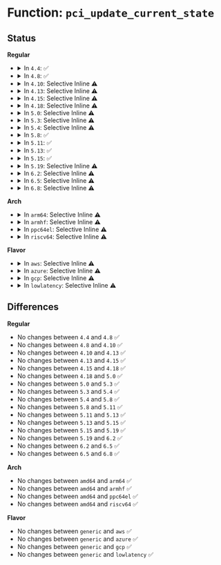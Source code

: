 # Function: <code>pci_update_current_state</code>

## Status
<b>Regular</b>
<ul>
<li>
<details>
<summary>In <code>4.4</code>: ✅</summary>

```c
void pci_update_current_state(struct pci_dev *dev, pci_power_t state);
```

**Collision:** Unique Global

**Inline:** No

**Transformation:** False

**Instances:**

```
In drivers/pci/pci.c (ffffffff81436470)
Location: drivers/pci/pci.c:688
Inline: False
Direct callers:
  - drivers/pci/pci.c:pci_power_up
  - drivers/pci/pci-driver.c:pci_restore_standard_config
  - drivers/pci/pci-driver.c:pci_pm_thaw_noirq
```
**Symbols:**

```
ffffffff81436470-ffffffff814364e9: pci_update_current_state (STB_GLOBAL)
```
</details>
</li>
<li>
<details>
<summary>In <code>4.8</code>: ✅</summary>

```c
void pci_update_current_state(struct pci_dev *dev, pci_power_t state);
```

**Collision:** Unique Global

**Inline:** No

**Transformation:** False

**Instances:**

```
In drivers/pci/pci.c (ffffffff81481fb0)
Location: drivers/pci/pci.c:709
Inline: False
Direct callers:
  - drivers/pci/pci.c:pci_power_up
  - drivers/pci/pci-driver.c:pci_pm_thaw_noirq
  - drivers/pci/pci-driver.c:pci_restore_standard_config
```
**Symbols:**

```
ffffffff81481fb0-ffffffff81482038: pci_update_current_state (STB_GLOBAL)
```
</details>
</li>
<li>
<details>
<summary>In <code>4.10</code>: Selective Inline ⚠️</summary>

```c
void pci_update_current_state(struct pci_dev *dev, pci_power_t state);
```

**Collision:** Unique Global

**Inline:** Selective

**Transformation:** False

**Instances:**

```
In drivers/pci/pci.c (ffffffff814a3520)
Location: drivers/pci/pci.c:741
Inline: True
Direct callers:
  - drivers/pci/pci.c:pci_power_up
  - drivers/pci/pci-driver.c:pci_pm_thaw_noirq
  - drivers/pci/pci-driver.c:pci_pm_complete
  - drivers/pci/pci-driver.c:pci_restore_standard_config
```
**Symbols:**

```
ffffffff814a3520-ffffffff814a35cc: pci_update_current_state (STB_GLOBAL)
```
</details>
</li>
<li>
<details>
<summary>In <code>4.13</code>: Selective Inline ⚠️</summary>

```c
void pci_update_current_state(struct pci_dev *dev, pci_power_t state);
```

**Collision:** Unique Global

**Inline:** Selective

**Transformation:** False

**Instances:**

```
In drivers/pci/pci.c (ffffffff814ad500)
Location: drivers/pci/pci.c:736
Inline: True
Direct callers:
  - drivers/pci/pci.c:pci_platform_power_transition
  - drivers/pci/pci.c:pci_power_up
  - drivers/pci/pci-driver.c:pci_pm_thaw_noirq
  - drivers/pci/pci-driver.c:pci_pm_complete
  - drivers/pci/pci-driver.c:pci_restore_standard_config
```
**Symbols:**

```
ffffffff814ad500-ffffffff814ad5b3: pci_update_current_state (STB_GLOBAL)
```
</details>
</li>
<li>
<details>
<summary>In <code>4.15</code>: Selective Inline ⚠️</summary>

```c
void pci_update_current_state(struct pci_dev *dev, pci_power_t state);
```

**Collision:** Unique Global

**Inline:** Selective

**Transformation:** False

**Instances:**

```
In drivers/pci/pci.c (ffffffff814ec8d0)
Location: drivers/pci/pci.c:737
Inline: True
Direct callers:
  - drivers/pci/pci.c:pci_platform_power_transition
  - drivers/pci/pci.c:pci_power_up
  - drivers/pci/pci-driver.c:pci_pm_complete
  - drivers/pci/pci-driver.c:pci_restore_standard_config
```
**Symbols:**

```
ffffffff814ec8d0-ffffffff814ec989: pci_update_current_state (STB_GLOBAL)
```
</details>
</li>
<li>
<details>
<summary>In <code>4.18</code>: Selective Inline ⚠️</summary>

```c
void pci_update_current_state(struct pci_dev *dev, pci_power_t state);
```

**Collision:** Unique Global

**Inline:** Selective

**Transformation:** False

**Instances:**

```
In drivers/pci/pci.c (ffffffff8151c4b0)
Location: drivers/pci/pci.c:749
Inline: True
Direct callers:
  - drivers/pci/pci.c:pci_platform_power_transition
  - drivers/pci/pci.c:pci_power_up
  - drivers/pci/pci-driver.c:pci_pm_complete
  - drivers/pci/pci-driver.c:pci_restore_standard_config
```
**Symbols:**

```
ffffffff8151c4b0-ffffffff8151c569: pci_update_current_state (STB_GLOBAL)
```
</details>
</li>
<li>
<details>
<summary>In <code>5.0</code>: Selective Inline ⚠️</summary>

```c
void pci_update_current_state(struct pci_dev *dev, pci_power_t state);
```

**Collision:** Unique Global

**Inline:** Selective

**Transformation:** False

**Instances:**

```
In drivers/pci/pci.c (ffffffff81531da0)
Location: drivers/pci/pci.c:920
Inline: True
Direct callers:
  - drivers/pci/pci.c:pci_platform_power_transition
  - drivers/pci/pci.c:pci_power_up
  - drivers/pci/pci-driver.c:pci_pm_complete
  - drivers/pci/pci-driver.c:pci_restore_standard_config
```
**Symbols:**

```
ffffffff81531da0-ffffffff81531e58: pci_update_current_state (STB_GLOBAL)
```
</details>
</li>
<li>
<details>
<summary>In <code>5.3</code>: Selective Inline ⚠️</summary>

```c
void pci_update_current_state(struct pci_dev *dev, pci_power_t state);
```

**Collision:** Unique Global

**Inline:** Selective

**Transformation:** False

**Instances:**

```
In drivers/pci/pci.c (ffffffff81561420)
Location: drivers/pci/pci.c:931
Inline: True
Direct callers:
  - drivers/pci/pci.c:pci_platform_power_transition
  - drivers/pci/pci.c:pci_power_up
  - drivers/pci/pci.c:pci_refresh_power_state
  - drivers/pci/pci-driver.c:pci_restore_standard_config
```
**Symbols:**

```
ffffffff81561420-ffffffff815614d8: pci_update_current_state (STB_GLOBAL)
```
</details>
</li>
<li>
<details>
<summary>In <code>5.4</code>: Selective Inline ⚠️</summary>

```c
void pci_update_current_state(struct pci_dev *dev, pci_power_t state);
```

**Collision:** Unique Global

**Inline:** Selective

**Transformation:** False

**Instances:**

```
In drivers/pci/pci.c (ffffffff815825e0)
Location: drivers/pci/pci.c:931
Inline: True
Direct callers:
  - drivers/pci/pci.c:pci_power_up
  - drivers/pci/pci.c:pci_platform_power_transition
  - drivers/pci/pci.c:pci_refresh_power_state
  - drivers/pci/pci-driver.c:pci_restore_standard_config
```
**Symbols:**

```
ffffffff815825e0-ffffffff8158268e: pci_update_current_state (STB_GLOBAL)
```
</details>
</li>
<li>
<details>
<summary>In <code>5.8</code>: ✅</summary>

```c
void pci_update_current_state(struct pci_dev *dev, pci_power_t state);
```

**Collision:** Unique Global

**Inline:** No

**Transformation:** False

**Instances:**

```
In drivers/pci/pci.c (ffffffff81628f20)
Location: drivers/pci/pci.c:984
Inline: False
Direct callers:
  - drivers/pci/pci.c:pci_platform_power_transition
  - drivers/pci/pci.c:pci_refresh_power_state
  - drivers/pci/pci-driver.c:pci_pm_runtime_resume
  - drivers/pci/pci-driver.c:pci_pm_restore
  - drivers/pci/pci-driver.c:pci_pm_restore_noirq
  - drivers/pci/pci-driver.c:pci_pm_restore_noirq
  - drivers/pci/pci-driver.c:pci_pm_resume
  - drivers/pci/pci-driver.c:pci_pm_resume_noirq
```
**Symbols:**

```
ffffffff81628f20-ffffffff81628fd6: pci_update_current_state (STB_GLOBAL)
```
</details>
</li>
<li>
<details>
<summary>In <code>5.11</code>: ✅</summary>

```c
void pci_update_current_state(struct pci_dev *dev, pci_power_t state);
```

**Collision:** Unique Global

**Inline:** No

**Transformation:** False

**Instances:**

```
In drivers/pci/pci.c (ffffffff8164f170)
Location: drivers/pci/pci.c:1124
Inline: False
Direct callers:
  - drivers/pci/pci.c:pci_platform_power_transition
  - drivers/pci/pci.c:pci_refresh_power_state
  - drivers/pci/pci-driver.c:pci_pm_runtime_resume
  - drivers/pci/pci-driver.c:pci_pm_restore
  - drivers/pci/pci-driver.c:pci_pm_restore_noirq
  - drivers/pci/pci-driver.c:pci_pm_restore_noirq
  - drivers/pci/pci-driver.c:pci_pm_resume
  - drivers/pci/pci-driver.c:pci_pm_resume_noirq
```
**Symbols:**

```
ffffffff8164f170-ffffffff8164f226: pci_update_current_state (STB_GLOBAL)
```
</details>
</li>
<li>
<details>
<summary>In <code>5.13</code>: ✅</summary>

```c
void pci_update_current_state(struct pci_dev *dev, pci_power_t state);
```

**Collision:** Unique Global

**Inline:** No

**Transformation:** False

**Instances:**

```
In drivers/pci/pci.c (ffffffff81631c40)
Location: drivers/pci/pci.c:1154
Inline: False
Direct callers:
  - drivers/pci/pci.c:pci_platform_power_transition
  - drivers/pci/pci.c:pci_refresh_power_state
  - drivers/pci/pci-driver.c:pci_pm_runtime_resume
  - drivers/pci/pci-driver.c:pci_pm_restore
  - drivers/pci/pci-driver.c:pci_pm_restore_noirq
  - drivers/pci/pci-driver.c:pci_pm_restore_noirq
  - drivers/pci/pci-driver.c:pci_pm_resume
  - drivers/pci/pci-driver.c:pci_pm_resume_noirq
```
**Symbols:**

```
ffffffff81631c40-ffffffff81631cf6: pci_update_current_state (STB_GLOBAL)
```
</details>
</li>
<li>
<details>
<summary>In <code>5.15</code>: ✅</summary>

```c
void pci_update_current_state(struct pci_dev *dev, pci_power_t state);
```

**Collision:** Unique Global

**Inline:** No

**Transformation:** False

**Instances:**

```
In drivers/pci/pci.c (ffffffff816a1560)
Location: drivers/pci/pci.c:1164
Inline: False
Direct callers:
  - drivers/pci/pci.c:pci_enable_device_flags
  - drivers/pci/pci.c:pci_platform_power_transition
  - drivers/pci/pci.c:pci_refresh_power_state
  - drivers/pci/pci-driver.c:pci_pm_runtime_resume
  - drivers/pci/pci-driver.c:pci_pm_restore
  - drivers/pci/pci-driver.c:pci_pm_restore_noirq
  - drivers/pci/pci-driver.c:pci_pm_restore_noirq
  - drivers/pci/pci-driver.c:pci_pm_resume
  - drivers/pci/pci-driver.c:pci_pm_resume_noirq
```
**Symbols:**

```
ffffffff816a1560-ffffffff816a1616: pci_update_current_state (STB_GLOBAL)
```
</details>
</li>
<li>
<details>
<summary>In <code>5.19</code>: Selective Inline ⚠️</summary>

```c
void pci_update_current_state(struct pci_dev *dev, pci_power_t state);
```

**Collision:** Unique Global

**Inline:** Selective

**Transformation:** False

**Instances:**

```
In drivers/pci/pci.c (ffffffff817c3461)
Location: drivers/pci/pci.c:1099
Inline: True
Inline callers:
  - drivers/pci/pci.c:pci_refresh_power_state
  - drivers/pci/pci.c:pci_refresh_power_state
Direct callers:
  - drivers/pci/pci.c:pci_enable_device_flags
  - drivers/pci/pci.c:pci_set_power_state
  - drivers/pci/pci.c:pci_set_power_state
  - drivers/pci/pci-driver.c:pci_pm_runtime_resume
  - drivers/pci/pci-driver.c:pci_pm_restore
  - drivers/pci/pci-driver.c:pci_pm_restore_noirq
  - drivers/pci/pci-driver.c:pci_pm_restore_noirq
  - drivers/pci/pci-driver.c:pci_pm_thaw_noirq
  - drivers/pci/pci-driver.c:pci_pm_thaw_noirq
  - drivers/pci/pci-driver.c:pci_pm_resume
  - drivers/pci/pci-driver.c:pci_pm_resume_noirq
```
**Symbols:**

```
ffffffff817c3310-ffffffff817c33b9: pci_update_current_state (STB_GLOBAL)
```
</details>
</li>
<li>
<details>
<summary>In <code>6.2</code>: Selective Inline ⚠️</summary>

```c
void pci_update_current_state(struct pci_dev *dev, pci_power_t state);
```

**Collision:** Unique Global

**Inline:** Selective

**Transformation:** False

**Instances:**

```
In drivers/pci/pci.c (ffffffff818e0261)
Location: drivers/pci/pci.c:1083
Inline: True
Inline callers:
  - drivers/pci/pci.c:pci_refresh_power_state
  - drivers/pci/pci.c:pci_refresh_power_state
Direct callers:
  - drivers/pci/pci.c:pci_enable_device_flags
  - drivers/pci/pci.c:pci_set_power_state
  - drivers/pci/pci.c:pci_set_power_state
  - drivers/pci/pci-driver.c:pci_pm_runtime_resume
  - drivers/pci/pci-driver.c:pci_pm_restore
  - drivers/pci/pci-driver.c:pci_pm_restore_noirq
  - drivers/pci/pci-driver.c:pci_pm_restore_noirq
  - drivers/pci/pci-driver.c:pci_pm_thaw_noirq
  - drivers/pci/pci-driver.c:pci_pm_thaw_noirq
  - drivers/pci/pci-driver.c:pci_pm_resume
  - drivers/pci/pci-driver.c:pci_pm_resume_noirq
```
**Symbols:**

```
ffffffff818e00f0-ffffffff818e0199: pci_update_current_state (STB_GLOBAL)
```
</details>
</li>
<li>
<details>
<summary>In <code>6.5</code>: Selective Inline ⚠️</summary>

```c
void pci_update_current_state(struct pci_dev *dev, pci_power_t state);
```

**Collision:** Unique Global

**Inline:** Selective

**Transformation:** False

**Instances:**

```
In drivers/pci/pci.c (ffffffff819236c1)
Location: drivers/pci/pci.c:1097
Inline: True
Inline callers:
  - drivers/pci/pci.c:pci_refresh_power_state
  - drivers/pci/pci.c:pci_refresh_power_state
Direct callers:
  - drivers/pci/pci.c:pci_enable_device_flags
  - drivers/pci/pci.c:pci_set_power_state
  - drivers/pci/pci.c:pci_set_power_state
  - drivers/pci/pci-driver.c:pci_pm_runtime_resume
  - drivers/pci/pci-driver.c:pci_pm_restore
  - drivers/pci/pci-driver.c:pci_pm_restore_noirq
  - drivers/pci/pci-driver.c:pci_pm_restore_noirq
  - drivers/pci/pci-driver.c:pci_pm_thaw_noirq
  - drivers/pci/pci-driver.c:pci_pm_thaw_noirq
  - drivers/pci/pci-driver.c:pci_pm_resume
  - drivers/pci/pci-driver.c:pci_pm_resume_noirq
```
**Symbols:**

```
ffffffff81923550-ffffffff819235f9: pci_update_current_state (STB_GLOBAL)
```
</details>
</li>
<li>
<details>
<summary>In <code>6.8</code>: Selective Inline ⚠️</summary>

```c
void pci_update_current_state(struct pci_dev *dev, pci_power_t state);
```

**Collision:** Unique Global

**Inline:** Selective

**Transformation:** False

**Instances:**

```
In drivers/pci/pci.c (ffffffff8196bce1)
Location: drivers/pci/pci.c:1160
Inline: True
Inline callers:
  - drivers/pci/pci.c:pci_refresh_power_state
  - drivers/pci/pci.c:pci_refresh_power_state
Direct callers:
  - drivers/pci/pci.c:pci_enable_device_flags
  - drivers/pci/pci.c:__pci_set_power_state
  - drivers/pci/pci.c:__pci_set_power_state
  - drivers/pci/pci-driver.c:pci_pm_runtime_resume
  - drivers/pci/pci-driver.c:pci_pm_restore
  - drivers/pci/pci-driver.c:pci_pm_restore_noirq
  - drivers/pci/pci-driver.c:pci_pm_restore_noirq
  - drivers/pci/pci-driver.c:pci_pm_thaw_noirq
  - drivers/pci/pci-driver.c:pci_pm_thaw_noirq
  - drivers/pci/pci-driver.c:pci_pm_resume
  - drivers/pci/pci-driver.c:pci_pm_resume_noirq
```
**Symbols:**

```
ffffffff8196bb70-ffffffff8196bc19: pci_update_current_state (STB_GLOBAL)
```
</details>
</li>
</ul>
<b>Arch</b>
<ul>
<li>
<details>
<summary>In <code>arm64</code>: Selective Inline ⚠️</summary>

```c
void pci_update_current_state(struct pci_dev *dev, pci_power_t state);
```

**Collision:** Unique Global

**Inline:** Selective

**Transformation:** False

**Instances:**

```
In drivers/pci/pci.c (ffff8000106e6170)
Location: drivers/pci/pci.c:931
Inline: True
Direct callers:
  - drivers/pci/pci.c:pci_power_up
  - drivers/pci/pci.c:pci_platform_power_transition
  - drivers/pci/pci.c:pci_refresh_power_state
  - drivers/pci/pci-driver.c:pci_restore_standard_config
```
**Symbols:**

```
ffff8000106e6170-ffff8000106e623c: pci_update_current_state (STB_GLOBAL)
```
</details>
</li>
<li>
<details>
<summary>In <code>armhf</code>: Selective Inline ⚠️</summary>

```c
void pci_update_current_state(struct pci_dev *dev, pci_power_t state);
```

**Collision:** Unique Global

**Inline:** Selective

**Transformation:** False

**Instances:**

```
In drivers/pci/pci.c (c08814b4)
Location: drivers/pci/pci.c:931
Inline: True
Direct callers:
  - drivers/pci/pci.c:pci_power_up
  - drivers/pci/pci.c:pci_platform_power_transition
  - drivers/pci/pci.c:pci_refresh_power_state
  - drivers/pci/pci-driver.c:pci_restore_standard_config
```
**Symbols:**

```
c08814b4-c0881584: pci_update_current_state (STB_GLOBAL)
```
</details>
</li>
<li>
<details>
<summary>In <code>ppc64el</code>: Selective Inline ⚠️</summary>

```c
void pci_update_current_state(struct pci_dev *dev, pci_power_t state);
```

**Collision:** Unique Global

**Inline:** Selective

**Transformation:** False

**Instances:**

```
In drivers/pci/pci.c (c0000000008602c0)
Location: drivers/pci/pci.c:931
Inline: True
Direct callers:
  - drivers/pci/pci.c:pci_power_up
  - drivers/pci/pci.c:pci_platform_power_transition
  - drivers/pci/pci.c:pci_refresh_power_state
  - drivers/pci/pci.c:pci_refresh_power_state
  - drivers/pci/pci-driver.c:pci_restore_standard_config
```
**Symbols:**

```
c0000000008602c0-c0000000008603cc: pci_update_current_state (STB_GLOBAL)
```
</details>
</li>
<li>
<details>
<summary>In <code>riscv64</code>: Selective Inline ⚠️</summary>

```c
void pci_update_current_state(struct pci_dev *dev, pci_power_t state);
```

**Collision:** Unique Global

**Inline:** Selective

**Transformation:** False

**Instances:**

```
In drivers/pci/pci.c (ffffffe0004bcc9a)
Location: drivers/pci/pci.c:931
Inline: True
Direct callers:
  - drivers/pci/pci.c:pci_power_up
  - drivers/pci/pci.c:pci_platform_power_transition
  - drivers/pci/pci.c:pci_refresh_power_state
  - drivers/pci/pci-driver.c:pci_pm_runtime_resume
```
**Symbols:**

```
ffffffe0004bcc9a-ffffffe0004bcd24: pci_update_current_state (STB_GLOBAL)
```
</details>
</li>
</ul>
<b>Flavor</b>
<ul>
<li>
<details>
<summary>In <code>aws</code>: Selective Inline ⚠️</summary>

```c
void pci_update_current_state(struct pci_dev *dev, pci_power_t state);
```

**Collision:** Unique Global

**Inline:** Selective

**Transformation:** False

**Instances:**

```
In drivers/pci/pci.c (ffffffff81576b00)
Location: drivers/pci/pci.c:931
Inline: True
Direct callers:
  - drivers/pci/pci.c:pci_power_up
  - drivers/pci/pci.c:pci_platform_power_transition
  - drivers/pci/pci.c:pci_refresh_power_state
  - drivers/pci/pci-driver.c:pci_restore_standard_config
```
**Symbols:**

```
ffffffff81576b00-ffffffff81576bae: pci_update_current_state (STB_GLOBAL)
```
</details>
</li>
<li>
<details>
<summary>In <code>azure</code>: Selective Inline ⚠️</summary>

```c
void pci_update_current_state(struct pci_dev *dev, pci_power_t state);
```

**Collision:** Unique Global

**Inline:** Selective

**Transformation:** False

**Instances:**

```
In drivers/pci/pci.c (ffffffff81565260)
Location: drivers/pci/pci.c:931
Inline: True
Direct callers:
  - drivers/pci/pci.c:pci_power_up
  - drivers/pci/pci.c:pci_platform_power_transition
  - drivers/pci/pci.c:pci_refresh_power_state
  - drivers/pci/pci-driver.c:pci_restore_standard_config
```
**Symbols:**

```
ffffffff81565260-ffffffff8156530e: pci_update_current_state (STB_GLOBAL)
```
</details>
</li>
<li>
<details>
<summary>In <code>gcp</code>: Selective Inline ⚠️</summary>

```c
void pci_update_current_state(struct pci_dev *dev, pci_power_t state);
```

**Collision:** Unique Global

**Inline:** Selective

**Transformation:** False

**Instances:**

```
In drivers/pci/pci.c (ffffffff81576330)
Location: drivers/pci/pci.c:931
Inline: True
Direct callers:
  - drivers/pci/pci.c:pci_power_up
  - drivers/pci/pci.c:pci_platform_power_transition
  - drivers/pci/pci.c:pci_refresh_power_state
  - drivers/pci/pci-driver.c:pci_restore_standard_config
```
**Symbols:**

```
ffffffff81576330-ffffffff815763de: pci_update_current_state (STB_GLOBAL)
```
</details>
</li>
<li>
<details>
<summary>In <code>lowlatency</code>: Selective Inline ⚠️</summary>

```c
void pci_update_current_state(struct pci_dev *dev, pci_power_t state);
```

**Collision:** Unique Global

**Inline:** Selective

**Transformation:** False

**Instances:**

```
In drivers/pci/pci.c (ffffffff81590810)
Location: drivers/pci/pci.c:931
Inline: True
Direct callers:
  - drivers/pci/pci.c:pci_power_up
  - drivers/pci/pci.c:pci_platform_power_transition
  - drivers/pci/pci.c:pci_refresh_power_state
  - drivers/pci/pci-driver.c:pci_restore_standard_config
```
**Symbols:**

```
ffffffff81590810-ffffffff815908be: pci_update_current_state (STB_GLOBAL)
```
</details>
</li>
</ul>

## Differences
<b>Regular</b>
<ul>
<li>
No changes between <code>4.4</code> and <code>4.8</code> ✅
</li>
<li>
No changes between <code>4.8</code> and <code>4.10</code> ✅
</li>
<li>
No changes between <code>4.10</code> and <code>4.13</code> ✅
</li>
<li>
No changes between <code>4.13</code> and <code>4.15</code> ✅
</li>
<li>
No changes between <code>4.15</code> and <code>4.18</code> ✅
</li>
<li>
No changes between <code>4.18</code> and <code>5.0</code> ✅
</li>
<li>
No changes between <code>5.0</code> and <code>5.3</code> ✅
</li>
<li>
No changes between <code>5.3</code> and <code>5.4</code> ✅
</li>
<li>
No changes between <code>5.4</code> and <code>5.8</code> ✅
</li>
<li>
No changes between <code>5.8</code> and <code>5.11</code> ✅
</li>
<li>
No changes between <code>5.11</code> and <code>5.13</code> ✅
</li>
<li>
No changes between <code>5.13</code> and <code>5.15</code> ✅
</li>
<li>
No changes between <code>5.15</code> and <code>5.19</code> ✅
</li>
<li>
No changes between <code>5.19</code> and <code>6.2</code> ✅
</li>
<li>
No changes between <code>6.2</code> and <code>6.5</code> ✅
</li>
<li>
No changes between <code>6.5</code> and <code>6.8</code> ✅
</li>
</ul>
<b>Arch</b>
<ul>
<li>
No changes between <code>amd64</code> and <code>arm64</code> ✅
</li>
<li>
No changes between <code>amd64</code> and <code>armhf</code> ✅
</li>
<li>
No changes between <code>amd64</code> and <code>ppc64el</code> ✅
</li>
<li>
No changes between <code>amd64</code> and <code>riscv64</code> ✅
</li>
</ul>
<b>Flavor</b>
<ul>
<li>
No changes between <code>generic</code> and <code>aws</code> ✅
</li>
<li>
No changes between <code>generic</code> and <code>azure</code> ✅
</li>
<li>
No changes between <code>generic</code> and <code>gcp</code> ✅
</li>
<li>
No changes between <code>generic</code> and <code>lowlatency</code> ✅
</li>
</ul>
